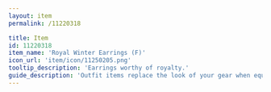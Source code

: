 ```yaml
---
layout: item
permalink: /11220318

title: Item
id: 11220318
item_name: 'Royal Winter Earrings (F)'
icon_url: 'item/icon/11250205.png'
tooltip_description: 'Earrings worthy of royalty.'
guide_description: 'Outfit items replace the look of your gear when equipped.'
---
```

